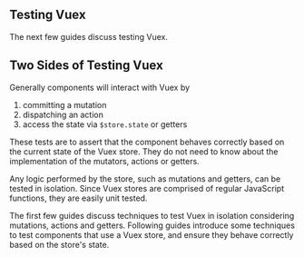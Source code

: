 ## Testing Vuex

The next few guides discuss testing Vuex.

## Two Sides of Testing Vuex

Generally components will interact with Vuex by

1. committing a mutation
2. dispatching an action
3. access the state via `$store.state` or getters

These tests are to assert that the component behaves correctly based on the current state of the Vuex store. They do not need to know about the implementation of the mutators, actions or getters.

Any logic performed by the store, such as mutations and getters, can be tested in isolation. Since Vuex stores are comprised of regular JavaScript functions, they are easily unit tested.

The first few guides discuss techniques to test Vuex in isolation considering mutations, actions and getters. Following guides introduce some techniques to test components that use a Vuex store, and ensure they behave correctly based on the store's state.
